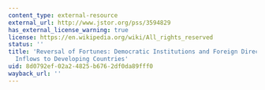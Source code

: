```yaml
---
content_type: external-resource
external_url: http://www.jstor.org/pss/3594829
has_external_license_warning: true
license: https://en.wikipedia.org/wiki/All_rights_reserved
status: ''
title: 'Reversal of Fortunes: Democratic Institutions and Foreign Direct Investment
  Inflows to Developing Countries'
uid: 8d0792ef-02a2-4825-b676-2df0da89fff0
wayback_url: ''
---
```

